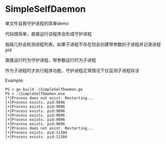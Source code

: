 # SimpleSelfDaemon
单文件自我守护进程的简单demo

代码很简单，直接运行该程序会形成守护进程

每隔几秒会检测进程列表，如果子进程不存在则会创建带参数的子进程并记录进程pid

直接运行时为守护进程，带参数运行时为子进程

作为子进程时才执行程序功能，守护进程正常情况下仅监测子进程存活

Example:
```
PS > go build .\SimpleSelfDaemon.go
PS > .\SimpleSelfDaemon.exe
[*]Process does not exist. Restarting...
[+]Process exists. pid:9896
[+]Process exists. pid:9896
[+]Process exists. pid:9896
[+]Process exists. pid:9896
[+]Process exists. pid:9896
[+]Process exists. pid:9896
[*]Process does not exist. Restarting...
[+]Process exists. pid:11384
[+]Process exists. pid:11384
```
